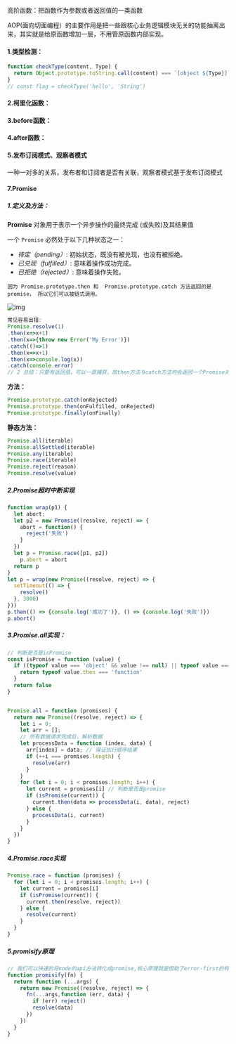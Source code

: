 高阶函数：把函数作为参数或者返回值的一类函数

AOP(面向切面编程）的主要作用是把一些跟核心业务逻辑模块无关的功能抽离出来，其实就是给原函数增加一层，不用管原函数内部实现。

#### 1.类型检测：

```js
function checkType(content, Type) {
  return Object.prototype.toString.call(content) === `[object ${Type}]`
}
// const flag = checkType('hello', 'String')
```

#### 2.柯里化函数：

#### 3.before函数：

#### 4.after函数：

#### 5.发布订阅模式、观察者模式

一种一对多的关系，发布者和订阅者是否有关联，观察者模式基于发布订阅模式

#### 7.Promise

##### 1.定义及方法：

**Promise** 对象用于表示一个异步操作的最终完成 (或失败)及其结果值

一个 `Promise` 必然处于以下几种状态之一：

- *待定（pending）*: 初始状态，既没有被兑现，也没有被拒绝。
- *已兑现（fulfilled）*: 意味着操作成功完成。
- *已拒绝（rejected）*: 意味着操作失败。

```
因为 Promise.prototype.then 和  Promise.prototype.catch 方法返回的是 promise， 所以它们可以被链式调用。
```

![img](https://mdn.mozillademos.org/files/8633/promises.png)

```js
常见容易出错:
Promise.resolve(1)
.then(x=>x+1)
.then(x=>{throw new Error('My Error')})
.catch(()=>1)
.then(x=>x+1)
.then(x=>console.log(x))
.catch(console.error)
// 2 总结：只要有返回值，可以一直捕获，故then方法与catch方法均会返回一个Promise对象（对，即使return 为某个值，或者throw error，或者不返回值,catch为then的语法糖，它是then(null, rejection)的别名。
```

**方法：**

```js
Promise.prototype.catch(onRejected)
Promise.prototype.then(onFulfilled, onRejected)
Promise.prototype.finally(onFinally)
```

**静态方法：**

```js
Promise.all(iterable)
Promise.allSettled(iterable)
Promise.any(iterable)
Promise.race(iterable)
Promise.reject(reason)
Promise.resolve(value)
```

##### 2.Promise超时中断实现

```js
function wrap(p1) {
  let abort;
  let p2 = new Promsie((resolve, reject) => {
    abort = function() {
      reject('失败')
    }
  })
  let p = Promise.race([p1, p2])
	p.abort = abort
  return p
}
let p = wrap(new Promise((resolve, reject) => {
  setTimeout(() => {
    resolve()
  }, 3000)
}))
p.then(() => {console.log('成功了')}, () => {console.log('失败')})
p.abort()
```



##### 3.Promise.all实现：

```js
// 判断是否是isPromise
const isPromise = function (value) {
  if ((typeof value === 'object' && value !== null) || typeof value === 'function') {
    return typeof value.then === 'function'
  }
  return false
}
```

```js

Promise.all = function (promises) {
  return new Promise((resolve, reject) => {
    let i = 0;
    let arr = [];
    // 所有数据请求完成后，解析数据
    let processData = function (index, data) {
      arr[index] = data; // 保证执行顺序结果
      if (++i === promises.length) {
       	resolve(arr)
      }
    }
    for (let i = 0; i < promises.length; i++) {
      let current = promises[i] // 判断是否是promise
      if (isPromise(current)) {
        current.then(data => processData(i, data), reject)
      } else {
        processData(i, current)
      }
    }
  })
}
```

##### 4.Promise.race实现

```js
Promise.race = function (promises) {
  for (let i = 0; i < promises.length; i++) {
    let current = promises[i]
    if (isPromise(current)) {
      current.then(resolve, reject))
    } else {
      resolve(current)
    }
  }
}
```

##### 5.promisify原理

```js
// 我们可以快速的将node的api方法转化成promise,核心原理就是借助了error-first的特性。在内部手动处理错
function promisify(fn) {
  return function (...args) {
    return new Promise((resolve, reject) => {
      fn(...args,function (err, data) {
        if (err) reject()
        resolve(data)
      })
    })
  }
}
```

